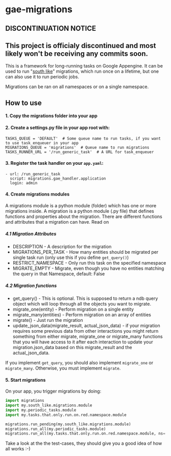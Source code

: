 gae-migrations
==============

DISCONTINUATION NOTICE
----------------------
This project is officialy discontinued and most likely won't be receiving any commits soon.
----------------------


This is a framework for long-running tasks on Google Appengine.
It can be used to run "[south like](http://south.readthedocs.org/en/latest)" migrations, which run once on a lifetime, but one can also use it to run periodic jobs.

Migrations can be ran on all namespaces or on a single namespace.

## How to use

#### 1. Copy the migrations folder into your app

#### 2. Create a settings.py file in your app root with:

```
TASKS_QUEUE = 'DEFAULT'  # Some queue name to run tasks, if you want to use task_enqueuer in your app
MIGRATIONS_QUEUE = 'migrations'  # Queue name to run migrations
TASKS_RUNNER_URL = '/run_generic_task'  # A URL for task_enqueuer
```

#### 3. Register the task handler on your `app.yaml`:

```
- url: /run_generic_task
  script: migrations.gae_handler.application
  login: admin
```

#### 4. Create migrations modules

A migrations module is a python module (folder) which has one or more migrations inside.
A migration is a python module (.py file) that defines functions and properties about the migration.
There are different functions and attributes that a migration can have. Read on

##### 4.1 Migration Attributes

* DESCRIPTION - A description for the migration
* MIGRATIONS_PER_TASK - How many entities should be migrated per single task run (only use this if you define `get_query()`)
* RESTRICT_NAMESPACE - Only run this task on the specified namespace
* MIGRATE_EMPTY - Migrate, even though you have no entities matching the query in that Namespace, default: False

##### 4.2 Migration functions

* get_query() - This is optional. This is supposed to return a ndb query object which will loop through all the objects you want to migrate.
* migrate_one(entity) - Perform migration on a single entity
* migrate_many(entities) - Perform migration on an array of entities
* migrate() - Just run the migration
* update_json_data(migrate_result, actual_json_data) - if your migration requires some previous data from other interactions 
you might return something from either migrate, migrate_one or migrate_many functions that you will have access to it after each interaction to 
update your migration.json_data based on this migrate_result and the actual_json_data.

If you implement `get_query`, you should also implement `migrate_one` or `migrate_many`. Otherwise, you must implement `migrate`.


#### 5. Start migrations

On your app, you trigger migrations by doing:

```python
import migrations
import my.south_like.migrations.module
import my.periodic_tasks.module
import my.tasks.that.only.run.on.red.namespace.module

migrations.run_pending(my.south_like.migrations.module)
migrations.run_all(my.periodic_tasks.module)
migrations.run_all(my.tasks.that.only.run.on.red.namespace.module, ns='red')
```

Take a look at the the test-cases, they should give you a good idea of how all works :-)
